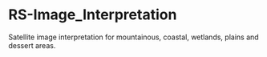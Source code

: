 # RS-Image_Interpretation
Satellite image interpretation for mountainous, coastal, wetlands, plains and dessert areas. 
